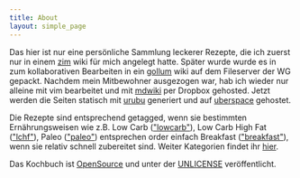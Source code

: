 ```yaml
---
title: About
layout: simple_page
---
```


Das hier ist nur eine persönliche Sammlung leckerer Rezepte, die ich zuerst nur in einem [zim](http://zim-wiki.org/) wiki für mich angelegt hatte. Später wurde wurde es in zum kollaborativen Bearbeiten in ein [gollum](https://github.com/gollum/gollum) wiki auf dem Fileserver der WG gepackt. Nachdem mein Mitbewohner ausgezogen war, hab ich wieder nur alleine mit vim bearbeitet und mit [mdwiki](http://dynalon.github.io/mdwiki/#!index.md) per Dropbox gehosted. Jetzt werden die Seiten statisch mit [urubu](https://github.com/jandecaluwe/urubu) generiert und auf [uberspace](https://uberspace.de/) gehostet.

Die Rezepte sind entsprechend getagged, wenn sie bestimmten Ernährungsweisen wie z.B. Low Carb (["lowcarb"](tag/lowcarb/)), Low Carb High Fat (["lchf"](tag/lchf/)), Paleo (["paleo"](tag/paleo/)) entsprechen order einfach Breakfast (["breakfast"](tag/breakfast/)), wenn sie relativ schnell zubereitet sind. Weiter Kategorien findet ihr [hier](tag/).

Das Kochbuch ist [OpenSource](https://github.com/skoenig/kochbuch) und unter der [UNLICENSE](./LICENSE.txt) veröffentlicht.
